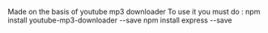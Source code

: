 Made on the basis of youtube mp3 downloader
To use it you must do :
npm install youtube-mp3-downloader --save
npm install express --save

